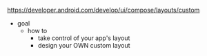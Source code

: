 https://developer.android.com/develop/ui/compose/layouts/custom

* goal
  * how to
    * take control of your app's layout
    * design your OWN custom layout